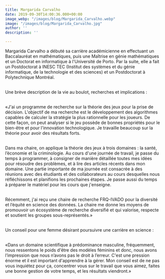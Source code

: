 ```yaml
---
title: Margarida Carvalho
date: 2019-09-30T14:00:36.000+00:00
image_webp: "/images/blog/Margarida_Carvalho.webp"
image: "/images/blog/Margarida_Carvalho.jpg"
author: ''
description: ''

---
```

Margarida Carvalho a débuté sa carrière académicienne en effectuant un Baccalauréat en mathématiques, puis une Maîtrise en génie mathématiques et un Doctorat en informatique à l'Université de Porto. Par la suite, elle a fait un Postdoctorat à INESC TEC (Institut des systèmes et du génie informatique, de la technologie et des sciences) et un Postdoctorat à Polytechnique Montréal.  
⠀⠀⠀⠀⠀⠀⠀⠀⠀

Une brève description de la vie au boulot, recherches et implications :   
⠀⠀⠀⠀⠀⠀⠀⠀⠀

«J'ai un programme de recherche sur la théorie des jeux pour la prise de décision. L'objectif de ma recherche est le développement des algorithmes capables de calculer la stratégie la plus rationnelle pour les joueurs. De cette façon, on peut analyser si le jeu possède de bonnes propriétés pour le bien-être et pour l'innovation technologique. Je travaille beaucoup sur la théorie pour avoir des résultats forts.  
⠀⠀⠀⠀⠀⠀⠀⠀⠀

Dans ma chaire, on applique la théorie des jeux à trois domaines : la santé, l’économie et la criminologie. Au cours d'une journée de travail, je passe du temps à programmer, à consigner de manière détaillée toutes mes idées pour résoudre des problèmes, et à lire des articles récents dans mon domaine. Une partie importante de ma journée est consacrée à des réunions avec des étudiants et des collaborateurs au cours desquelles nous réfléchissons et planifions les prochaines étapes. Je passe aussi du temps à préparer le matériel pour les cours que j'enseigne.  
⠀⠀⠀⠀⠀⠀⠀⠀⠀

Récemment, j'ai reçu une chaire de recherche FRQ-IVADO pour la diversité et l’équité en science des données. La chaire me donne les moyens de promouvoir un écosystème de recherche diversifié et qui valorise, respecte et soutient les groupes sous-représentés.»  
⠀⠀⠀⠀⠀⠀⠀⠀⠀

Un conseil pour une femme désirant poursuivre une carrière en science : ⠀⠀⠀⠀⠀⠀⠀⠀⠀

«Dans un domaine scientifique à prédominance masculine, fréquemment, nous ressentons le poids d'être des modèles féminins et donc, nous avons l’impression que nous n’avons pas le droit à l’erreur. C'est une pression énorme et il est important d'apprendre à la gérer. Mon conseil est de ne pas vous inquiétez pour ça, concentrer vous sur le travail que vous aimez, faites une bonne gestion de votre temps, et les résultats viendront.»  
⠀⠀⠀⠀⠀⠀⠀⠀⠀